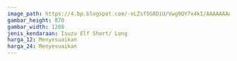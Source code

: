 ```yaml
---
image_path: https://4.bp.blogspot.com/-vLZsf5G8DiU/Vwg9QY7x4kI/AAAAAAAAG9w/WdX4wJ87bOApep--Xi2r2r0oonRyEkfxQ/s1600/alamat%2Bharga%2Bdealer%2Bservice%2Bmobil%2Bizuzu%2BELF%2BNKR%2B55%2Bmadiun%2B1.png
gambar_height: 870
gambar_width: 1288
jenis_kendaraan: Isuzu Elf Short/ Long
harga_12: Menyesuaikan
harga_24: Menyesuaikan
---
```

